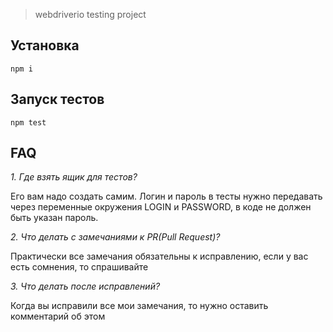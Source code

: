 > webdriverio testing project

## Установка

`npm i`

## Запуск тестов

`npm test`

## FAQ
*1. Где взять ящик для тестов?*

Его вам надо создать самим. Логин и пароль в тесты нужно передавать через переменные окружения LOGIN и PASSWORD, в коде не должен быть указан пароль.

*2. Что делать с замечаниями к PR(Pull Request)?* 

Практически все замечания обязательны к исправлению, если у вас есть сомнения, то спрашивайте

*3. Что делать после исправлений?*

Когда вы исправили все мои замечания, то нужно оставить комментарий об этом
